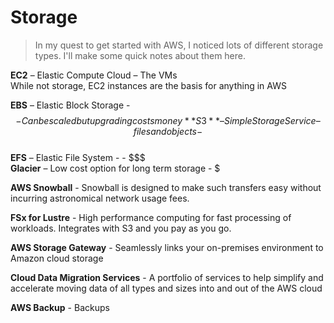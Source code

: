 # Storage

> In my quest to get started with AWS, I noticed lots of different storage types. I'll make some quick notes about them here.


**EC2** – Elastic Compute Cloud – The VMs  
While not storage, EC2 instances are the basis for anything in AWS
 
**EBS** – Elastic Block Storage - $$ - Can be scaled but upgrading costs money  
**S3** – Simple Storage Service – files and objects - $$  
**EFS** – Elastic File System -  - $$$  
**Glacier** – Low cost option for long term storage - $  

 
**AWS Snowball** - Snowball is designed to make such transfers easy without incurring astronomical network usage fees. 

**FSx for Lustre** - High performance computing for fast processing of workloads. Integrates with S3 and you pay as you go. 

**AWS Storage Gateway** - Seamlessly links your on-premises environment to Amazon cloud storage 

**Cloud Data Migration Services** - A portfolio of services to help simplify and accelerate moving data of all types and sizes into and out of the AWS cloud 

**AWS Backup** - Backups 



